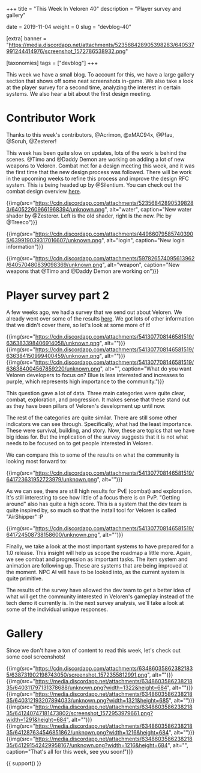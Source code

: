 +++
title = "This Week In Veloren 40"
description = "Player survey and gallery"

date = 2019-11-04
weight = 0
slug = "devblog-40"

[extra]
banner = "https://media.discordapp.net/attachments/523568428905398283/640537991244414976/screenshot_1572786538932.png"

[taxonomies]
tags = ["devblog"]
+++

This week we have a small blog. To account for this, we have a large gallery section that shows off some neat screenshots in-game. We also take a look at the player survey for a second time, analyzing the interest in certain systems. We also hear a bit about the first design meeting.

# Contributor Work

Thanks to this week's contributors, @Acrimon, @xMAC94x, @Pfau, @Soruh, @Zesterer!

This week has been quite slow on updates, lots of the work is behind the scenes. @Timo and @Daddy Demon are working on adding a lot of new weapons to Veloren. Combat met for a design meeting this week, and it was the first time that the new design process was followed. There will be work in the upcoming weeks to refine this process and improve the design RFC system. This is being headed up by @Silentium. You can check out the combat design overview [here](https://docs.google.com/document/d/1YGKIY5-NEnl_P39KjxJLZoGRQWNB0X970-rPADBO7BM/edit?usp=sharing).

{{img(src="https://cdn.discordapp.com/attachments/523568428905398283/640522609661968394/unknown.png", alt="water", caption="New water shader by @Zesterer. Left is the old shader, right is the new. Pic by @Treeco")}}

{{img(src="https://cdn.discordapp.com/attachments/449660795857403905/639919039317016607/unknown.png", alt="login", caption="New login information")}}

{{img(src="https://cdn.discordapp.com/attachments/597826574095613962/640570480839098369/unknown.png", alt="weapon", caption="New weapons that @Timo and @Daddy Demon are working on")}}

# Player survey part 2

A few weeks ago, we had a survey that we send out about Veloren. We already went over some of the results [here](https://veloren.net/devblog-36/). We got lots of other information that we didn't cover there, so let's look at some more of it!

{{img(src="https://cdn.discordapp.com/attachments/541307708146581519/636383398406914058/unknown.png", alt="")}}
{{img(src="https://cdn.discordapp.com/attachments/541307708146581519/636384150999400459/unknown.png", alt="")}}
{{img(src="https://cdn.discordapp.com/attachments/541307708146581519/636384004567859220/unknown.png", alt="", caption="What do you want Veloren developers to focus on? Blue is less interested and increases to purple, which represents high importance to the community.")}}

This question gave a lot of data. Three main categories were quite clear, combat, exploration, and progression. It makes sense that these stand out as they have been pillars of Veloren's development up until now.

The rest of the categories are quite similar. There are still some other indicators we can see through. Specifically, what had the least importance. These were survival, building, and story. Now, these are topics that we have big ideas for. But the implication of the survey suggests that it is not what needs to be focused on to get people interested in Veloren.

We can compare this to some of the results on what the community is looking most forward to:

{{img(src="https://cdn.discordapp.com/attachments/541307708146581519/641723631952723979/unknown.png", alt="")}}

As we can see, there are still high results for PvE (combat) and exploration. It's still interesting to see how little of a focus there is on PvP. "Getting around" also has quite a high score. This is a system that the dev team is quite inspired by, so much so that the install tool for Veloren is called "AirShipper" :P

{{img(src="https://cdn.discordapp.com/attachments/541307708146581519/641724508738158600/unknown.png", alt="")}}

Finally, we take a look at the most important systems to have prepared for a 1.0 release. This insight will help us scope the roadmap a little more. Again, we see combat and progression as important tasks. The item system and animation are following up. These are systems that are being improved at the moment. NPC AI will have to be looked into, as the current system is quite primitive.

The results of the survey have allowed the dev team to get a better idea of what will get the community interested in Veloren's gameplay instead of the tech demo it currently is. In the next survey analysis, we'll take a look at some of the individual unique responses.

# Gallery

Since we don't have a ton of content to read this week, let's check out some cool screenshots!

{{img(src="https://cdn.discordapp.com/attachments/634860358623821835/638731902198743050/screenshot_1572355812991.png", alt="")}}
{{img(src="https://media.discordapp.net/attachments/634860358623821835/640311797131378688/unknown.png?width=1322&height=684", alt="")}}
{{img(src="https://media.discordapp.net/attachments/634860358623821835/640312193207894033/unknown.png?width=1321&height=685", alt="")}}
{{img(src="https://media.discordapp.net/attachments/634860358623821835/641240747181473802/screenshot_1572953979661.png?width=1291&height=684", alt="")}}
{{img(src="https://media.discordapp.net/attachments/634860358623821835/641287634546851862/unknown.png?width=1216&height=684", alt="")}}
{{img(src="https://media.discordapp.net/attachments/634860358623821835/641291542429958167/unknown.png?width=1216&height=684", alt="", caption="That's all for this week, see you soon!")}}

{{ support() }}
